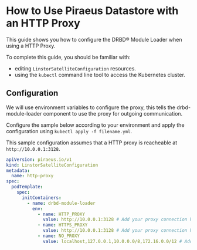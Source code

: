 # How to Use Piraeus Datastore with an HTTP Proxy

This guide shows you how to configure the DRBD® Module Loader when using a HTTP Proxy.

To complete this guide, you should be familiar with:

* editing `LinstorSatelliteConfiguration` resources.
* using the `kubectl` command line tool to access the Kubernetes cluster.

## Configuration

We will use environment variables to configure the proxy, this tells the drbd-module-loader component to use the proxy for outgoing communication.

Configure the sample below according to your environment and apply the configuration using `kubectl apply -f filename.yml`.

This sample configuration assumes that a HTTP proxy is reacheable at `http://10.0.0.1:3128`.

```yaml
apiVersion: piraeus.io/v1
kind: LinstorSatelliteConfiguration
metadata:
  name: http-proxy
spec:
  podTemplate:
    spec:
      initContainers:
        - name: drbd-module-loader
          env:
            - name: HTTP_PROXY
              value: http://10.0.0.1:3128 # Add your proxy connection here
            - name: HTTPS_PROXY
              value: http://10.0.0.1:3128 # Add your proxy connection here
            - name: NO_PROXY
              value: localhost,127.0.0.1,10.0.0.0/8,172.16.0.0/12 # Add internal IP ranges and domains here
```
